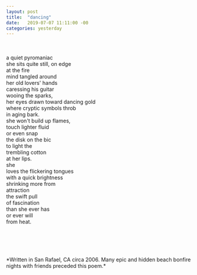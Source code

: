 ```yaml
---
layout: post
title:  "dancing"
date:   2019-07-07 11:11:00 -00
categories: yesterday
---
```

<br/>
<br/>
a quiet pyromaniac<br/>
she sits quite still, on edge<br/>
at the fire<!--more--><br/>
mind tangled around<br/>
her old lovers' hands<br/>
caressing his guitar<br/>
wooing the sparks,<br/>
her eyes drawn toward dancing gold<br/>
where cryptic symbols throb<br/>
in aging bark.<br/>
she won't build up flames,<br/>
touch lighter fluid<br/>
or even snap<br/>
the disk on the bic<br/>
to light the<br/>
trembling cotton<br/>
at her lips.<br/>
she<br/>
loves the flickering tongues<br/>
with a quick brightness<br/>
shrinking more from<br/>
attraction<br/>
the swift pull<br/>
of fascination<br/>
than she ever has<br/>
or ever will<br/>
from heat.<br/>
<br/>
<br/>
<br/>
<br/>
<br/>
*Written in San Rafael, CA circa 2006. Many epic and hidden beach bonfire nights with friends preceded this poem.*
